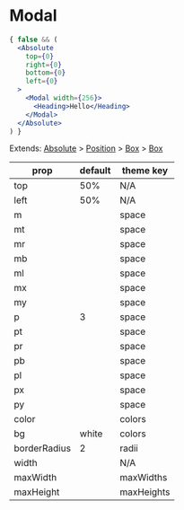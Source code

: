 # Modal

```.jsx
{ false && (
  <Absolute
    top={0}
    right={0}
    bottom={0}
    left={0}
  >
    <Modal width={256}>
      <Heading>Hello</Heading>
    </Modal>
  </Absolute>
) }

```



Extends: [Absolute](/components/Absolute) > [Position](/components/Position) > [Box](/components/Box) > [Box](/components/Box)

prop | default | theme key
---|---|---
top | 50% | N/A
left | 50% | N/A
m |  | space
mt |  | space
mr |  | space
mb |  | space
ml |  | space
mx |  | space
my |  | space
p | 3 | space
pt |  | space
pr |  | space
pb |  | space
pl |  | space
px |  | space
py |  | space
color |  | colors
bg | white | colors
borderRadius | 2 | radii
width |  | N/A
maxWidth |  | maxWidths
maxHeight |  | maxHeights